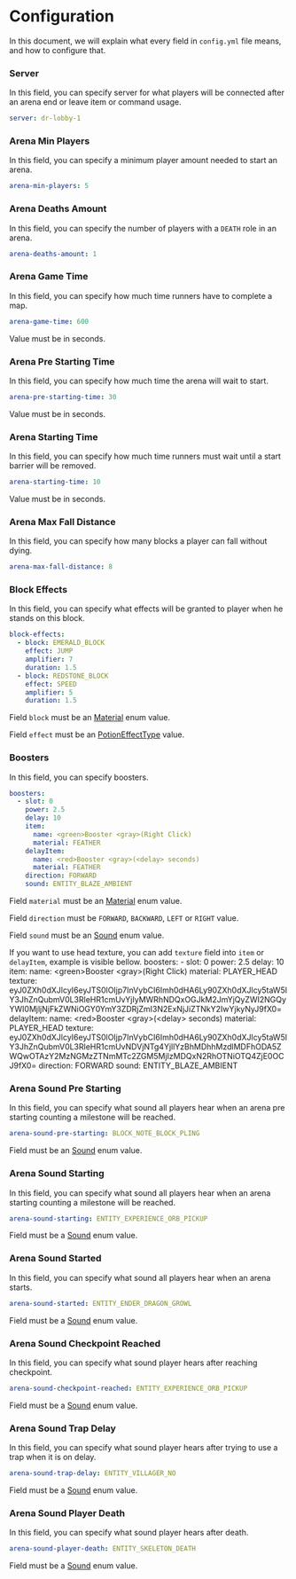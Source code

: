 # Configuration
In this document, we will explain what every field in ``config.yml`` file means, and how to configure that.

### Server
In this field, you can specify server for what players will be connected after an arena end or leave item or command usage.

```yaml
server: dr-lobby-1
```

### Arena Min Players
In this field, you can specify a minimum player amount needed to start an arena.

```yaml
arena-min-players: 5
```

### Arena Deaths Amount
In this field, you can specify the number of players with a `DEATH` role in an arena.

```yaml
arena-deaths-amount: 1
```

### Arena Game Time
In this field, you can specify how much time runners have to complete a map.

```yaml
arena-game-time: 600
```

<warning>
    <p>Value must be in seconds.</p>
</warning>

### Arena Pre Starting Time
In this field, you can specify how much time the arena will wait to start.

```yaml
arena-pre-starting-time: 30
```

<warning>
    <p>Value must be in seconds.</p>
</warning>

### Arena Starting Time
In this field, you can specify how much time runners must wait until a start barrier will be removed.

```yaml
arena-starting-time: 10
```

<warning>
    <p>Value must be in seconds.</p>
</warning>

### Arena Max Fall Distance
In this field, you can specify how many blocks a player can fall without dying.

```yaml
arena-max-fall-distance: 8
```

### Block Effects
In this field, you can specify what effects will be granted to player when he stands on this block.

```yaml
block-effects:
  - block: EMERALD_BLOCK
    effect: JUMP
    amplifier: 7
    duration: 1.5
  - block: REDSTONE_BLOCK
    effect: SPEED
    amplifier: 5
    duration: 1.5
```

<warning>
    <p>Field <code>block</code> must be an <a href="https://jd.papermc.io/paper/1.16/org/bukkit/Material.html">Material</a> enum value.</p>
</warning>
<warning>
    <p>Field <code>effect</code> must be an <a href="https://jd.papermc.io/paper/1.16/org/bukkit/potion/PotionEffectType.html">PotionEffectType</a> value.</p>
</warning>

### Boosters
In this field, you can specify boosters.

```yaml
boosters:
  - slot: 0
    power: 2.5
    delay: 10
    item:
      name: <green>Booster <gray>(Right Click)
      material: FEATHER
    delayItem:
      name: <red>Booster <gray>(<delay> seconds)
      material: FEATHER
    direction: FORWARD
    sound: ENTITY_BLAZE_AMBIENT
```

<warning>
    <p>Field <code>material</code> must be an <a href="https://jd.papermc.io/paper/1.16/org/bukkit/Material.html">Material</a> enum value.</p>
</warning>
<warning>
    <p>Field <code>direction</code> must be <code>FORWARD</code>, <code>BACKWARD</code>, <code>LEFT</code> or <code>RIGHT</code> value.</p>
</warning>
<warning>
    <p>Field <code>sound</code> must be an <a href="https://jd.papermc.io/paper/1.16/org/bukkit/Sound.html">Sound</a> enum value.</p>
</warning>
<tip>
    <p>
    If you want to use head texture, you can add <code>texture</code> field into <code>item</code> or <code>delayItem</code>, example is visible bellow.
    <code-block lang="yaml">
        boosters:
          - slot: 0
            power: 2.5
            delay: 10
            item:
              name: &#x3C;green&#x3E;Booster &#x3C;gray&#x3E;(Right Click)
              material: PLAYER_HEAD
              texture: eyJ0ZXh0dXJlcyI6eyJTS0lOIjp7InVybCI6Imh0dHA6Ly90ZXh0dXJlcy5taW5lY3JhZnQubmV0L3RleHR1cmUvYjIyMWRhNDQxOGJkM2JmYjQyZWI2NGQyYWI0MjljNjFkZWNiOGY0YmY3ZDRjZmI3N2ExNjJiZTNkY2IwYjkyNyJ9fX0=
            delayItem:
              name: &#x3C;red&#x3E;Booster &#x3C;gray&#x3E;(&#x3C;delay&#x3E; seconds)
              material: PLAYER_HEAD
              texture: eyJ0ZXh0dXJlcyI6eyJTS0lOIjp7InVybCI6Imh0dHA6Ly90ZXh0dXJlcy5taW5lY3JhZnQubmV0L3RleHR1cmUvNDVjNTg4YjllYzBhMDhhMzdlMDFhODA5ZWQwOTAzY2MzNGMzZTNmMTc2ZGM5MjIzMDQxN2RhOTNiOTQ4ZjE0OCJ9fX0=
            direction: FORWARD
            sound: ENTITY_BLAZE_AMBIENT
    </code-block>
    </p>
</tip>

### Arena Sound Pre Starting
In this field, you can specify what sound all players hear when an arena pre starting counting a milestone will be reached.

```yaml
arena-sound-pre-starting: BLOCK_NOTE_BLOCK_PLING
```

<warning>
    <p>Field must be an <a href="https://jd.papermc.io/paper/1.16/org/bukkit/Sound.html">Sound</a> enum value.</p>
</warning>

### Arena Sound Starting
In this field, you can specify what sound all players hear when an arena starting counting a milestone will be reached.

```yaml
arena-sound-starting: ENTITY_EXPERIENCE_ORB_PICKUP
```

<warning>
    <p>Field must be a <a href="https://jd.papermc.io/paper/1.16/org/bukkit/Sound.html">Sound</a> enum value.</p>
</warning>

### Arena Sound Started
In this field, you can specify what sound all players hear when an arena starts.

```yaml
arena-sound-started: ENTITY_ENDER_DRAGON_GROWL
```

<warning>
    <p>Field must be a <a href="https://jd.papermc.io/paper/1.16/org/bukkit/Sound.html">Sound</a> enum value.</p>
</warning>

### Arena Sound Checkpoint Reached
In this field, you can specify what sound player hears after reaching checkpoint.

```yaml
arena-sound-checkpoint-reached: ENTITY_EXPERIENCE_ORB_PICKUP
```

<warning>
    <p>Field must be a <a href="https://jd.papermc.io/paper/1.16/org/bukkit/Sound.html">Sound</a> enum value.</p>
</warning>

### Arena Sound Trap Delay
In this field, you can specify what sound player hears after trying to use a trap when it is on delay.

```yaml
arena-sound-trap-delay: ENTITY_VILLAGER_NO
```

<warning>
    <p>Field must be a <a href="https://jd.papermc.io/paper/1.16/org/bukkit/Sound.html">Sound</a> enum value.</p>
</warning>

### Arena Sound Player Death
In this field, you can specify what sound player hears after death.

```yaml
arena-sound-player-death: ENTITY_SKELETON_DEATH
```

<warning>
    <p>Field must be a <a href="https://jd.papermc.io/paper/1.16/org/bukkit/Sound.html">Sound</a> enum value.</p>
</warning>

